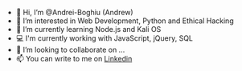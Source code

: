 - 👋 Hi, I’m @Andrei-Boghiu (Andrew)
- 👀 I’m interested in Web Development, Python and Ethical Hacking
- 🌱 I’m currently learning Node.js and Kali OS
- 💻 I'm currently working with JavaScript, jQuery, SQL
- 💞️ I’m looking to collaborate on ...
- 📫 You can write to me on [Linkedin](https://linkedin.com/in/andreiboghiu)
